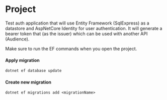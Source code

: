 Project
================
Test auth application that will use Entity Framework (SqlExpress) as a datastore and AspNetCore Identity for user authentication.  It will generate a bearer token that (as the issuer) which can be used with another API (Audience).

Make sure to run the EF commands when you open the project.

#### Apply migration 

```powershell
dotnet ef database update
```

#### Create new migration

```
dotnet ef migrations add <migrationName>
```
